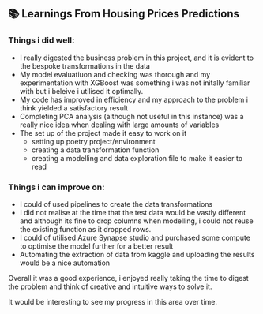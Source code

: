 ## 📚 Learnings From Housing Prices Predictions

### Things i did well:

- I really digested the business problem in this project, and it is evident to the bespoke transformations in the data
- My model evaluatiuon and checking was thorough and my experimentation with XGBoost was something i was not initally familiar with but i beleive i utilised it optimally.
- My code has improved in efficiency and my approach to the problem i think yielded a satisfactory result
- Completing PCA analysis (although not useful in this instance) was a really nice idea when dealing with large amounts of variables
- The set up of the project made it easy to work on it
  - setting up poetry project/environment
  - creating a data transformation function
  - creating a modelling and data exploration file to make it easier to read

### Things i can improve on:
- I could of used pipelines to create the data transformations
- I did not realise at the time that the test data would be vastly different and although its fine to drop columns when modelling, i could not reuse the existing function as it dropped rows.
- I could of utilised Azure Synapse studio and purchased some compute to optimise the model further for a better result
- Automating the extraction of data from kaggle and uploading the results would be a nice automation


Overall it was a good experience, i enjoyed really taking the time to digest the problem and think of creative and intuitive ways to solve it. 

It would be interesting to see my progress in this area over time.
